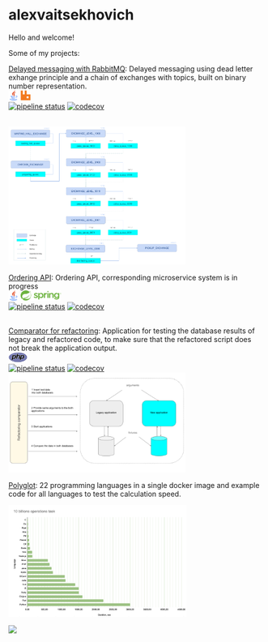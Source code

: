 # alexvaitsekhovich

Hello and welcome! 

Some of my projects:

[Delayed messaging with RabbitMQ](https://github.com/alexvaitsekhovich/rabbitmq-delayed-messaging):
Delayed messaging using dead letter exhange principle and a chain of exchanges with topics, built on binary number representation. 
<br>
<img src="https://github.com/alexvaitsekhovich/images/blob/main/java.png" width="20" height="20" alt="Java">
<img src="https://github.com/alexvaitsekhovich/images/blob/main/rabbit.png" width="20" height="20" alt="RabbitMQ">
<br>
[![pipeline status](https://gitlab.com/alex.vaitsekhovich/rabbitmq-delayed-messaging/badges/master/pipeline.svg)](https://gitlab.com/alex.vaitsekhovich/rabbitmq-delayed-messaging/pipelines) 
[![codecov](https://codecov.io/gh/alexvaitsekhovich/rabbitmq-delayed-messaging/branch/master/graph/badge.svg)](https://codecov.io/gh/alexvaitsekhovich/rabbitmq-delayed-messaging)

<br>
<a href="https://github.com/alexvaitsekhovich/rabbitmq-delayed-messaging"><img src="https://github.com/alexvaitsekhovich/images/blob/main/mq-delay.png" width="350" height="273" alt="MQ-delay"></a>
<br>


[Ordering API](https://github.com/alexvaitsekhovich/order-api):
Ordering API, corresponding microservice system is in progress
<br>
<img src="https://github.com/alexvaitsekhovich/images/blob/main/java.png" width="20" height="20" alt="Java">
<img src="https://github.com/alexvaitsekhovich/images/blob/main/spring.png" width="80" height="20" alt="RabbitMQ">
<br>
[![pipeline status](https://gitlab.com/alex.vaitsekhovich/order-api/badges/master/pipeline.svg)](https://gitlab.com/alex.vaitsekhovich/order-api//pipelines)
[![codecov](https://codecov.io/gh/alexvaitsekhovich/order-api/branch/master/graph/badge.svg)](https://codecov.io/gh/alexvaitsekhovich/order-api)
<br>
<br>

[Comparator for refactoring](https://github.com/alexvaitsekhovich/refactoring_comparator):
Application for testing the database results of legacy and refactored code, to make sure that the refactored script does not break the application output. 
<br>
<img src="https://github.com/alexvaitsekhovich/images/blob/main/php.png" width="37" height="20" alt="Php">
<br>
[![pipeline status](https://gitlab.com/alex.vaitsekhovich/refactoring_comparator/badges/main/pipeline.svg)](https://gitlab.com/alex.vaitsekhovich/refactoring_comparator/pipelines) 
[![codecov](https://codecov.io/gh/alexvaitsekhovich/refactoring_comparator/branch/main/graph/badge.svg)](https://codecov.io/gh/alexvaitsekhovich/refactoring_comparator)
<br>
<a href="https://github.com/alexvaitsekhovich/refactoring_comparator"><img src="https://github.com/alexvaitsekhovich/images/blob/main/rcomparator.png" width="350" height="197" alt="Refactoring comparator"></a>
<br>





[Polyglot](https://github.com/alexvaitsekhovich/polyglot):
22 programming languages in a single docker image and example code for all languages to test the calculation speed.

<a href="https://github.com/alexvaitsekhovich/polyglot"><img src="https://raw.githubusercontent.com/alexvaitsekhovich/polyglot/master/img/Speed.png" width="352" height="220" alt="Polyglot"></a>





![](https://visitor-badge.glitch.me/badge?page_id=alexvaitsekhovich.alexvaitsekhovich)
